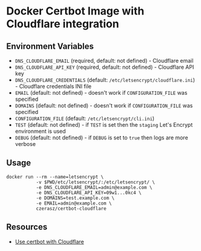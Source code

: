 # Docker Certbot Image with Cloudflare integration

## Environment Variables

- `DNS_CLOUDFLARE_EMAIL` (required, default: not defined) - Cloudflare email
- `DNS_CLOUDFLARE_API_KEY` (required, default: not defined) - Cloudflare API key
- `DNS_CLOUDFLARE_CREDENTIALS` (default: `/etc/letsencrypt/cloudflare.ini`) - Cloudflare credentials INI file
- `EMAIL` (default: not defined) - doesn't work if `CONFIGURATION_FILE` was specified
- `DOMAINS` (default: not defined) - doesn't work if `CONFIGURATION_FILE` was specified
- `CONFIGURATION_FILE` (default: `/etc/letsencrypt/cli.ini`)
- `TEST` (default: not defined) - if `TEST` is set then the `staging` Let's Encrypt environment is used
- `DEBUG` (default: not defined) - if `DEBUG` is set to `true` then logs are more verbose

## Usage

```
docker run --rm --name=letsencrypt \
           -v $PWD/etc/letsencrypt/:/etc/letsencrypt/ \
           -e DNS_CLOUDFLARE_EMAIL=admin@example.com \
           -e DNS_CLOUDFLARE_API_KEY=09w1...0kc4 \
           -e DOMAINS=test.example.com \
           -e EMAIL=admin@example.com \
           czerasz/certbot-cloudflare
```

## Resources

- [Use certbot with Cloudflare](https://community.letsencrypt.org/t/tutorial-certbot-cloudflare-dns-with-apache-web-servers-on-ubuntu-16-10/38847/4)
